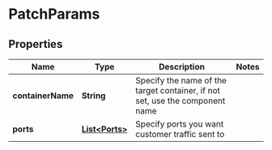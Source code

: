 

# PatchParams


## Properties

| Name | Type | Description | Notes |
|------------ | ------------- | ------------- | -------------|
|**containerName** | **String** | Specify the name of the target container, if not set, use the component name |  |
|**ports** | [**List&lt;Ports&gt;**](Ports.md) | Specify ports you want customer traffic sent to |  |



